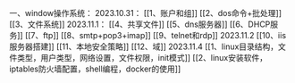 一、window操作系统：
2023.10.31：
[[1、账户和组]]
[[2、dos命令+批处理]]
[[3、文件系统]]
2023.11.1：
[[4、共享文件]]
[[5、dns服务器]]
[[6、DHCP服务]]
[[7、ftp]]
[[8、smtp+pop3+imap]]
[[9、telnet和rdp]]
2023.11.2
[[10、iis服务器搭建]]
[[11、本地安全策略]]
[[12、域]]
2023.11.4
[[1、linux目录结构，文件类型，用户类型，网络设置，文件权限，init模式]]
[[2、linux安装软件，iptables防火墙配置，shell编程，docker的使用]]